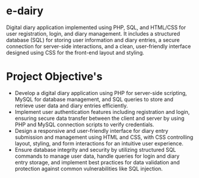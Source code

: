 # e-dairy

Digital diary application implemented using PHP, SQL, and HTML/CSS for user registration, login, and diary management. It includes a structured database (SQL) for storing user information and diary entries, a secure connection for server-side interactions, and a clean, user-friendly interface designed using CSS for the front-end layout and styling.

# Project Objective's

- Develop a digital diary application using PHP for server-side scripting, MySQL for database management, and SQL queries to store and retrieve user data and diary entries efficiently.
- Implement user authentication features including registration and login, ensuring secure data transfer between the client and server by using PHP and MySQL connection scripts to verify credentials.
- Design a responsive and user-friendly interface for diary entry submission and management using HTML and CSS, with CSS controlling layout, styling, and form interactions for an intuitive user experience.
- Ensure database integrity and security by utilizing structured SQL commands to manage user data, handle queries for login and diary entry storage, and implement best practices for data validation and protection against common vulnerabilities like SQL injection.
